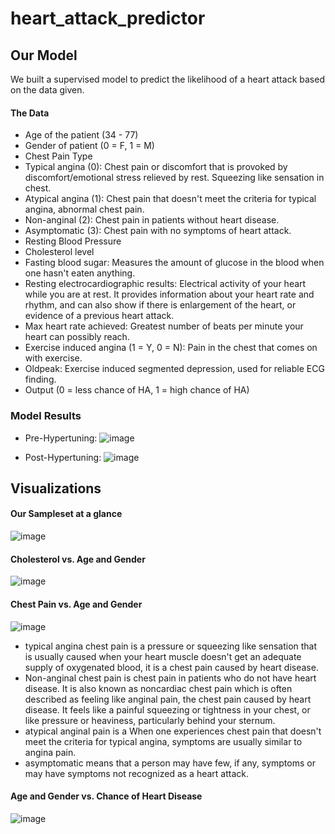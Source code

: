 # heart_attack_predictor

## Our Model
We built a supervised model to predict the likelihood of a heart attack based on the data given.

#### The Data
- Age of the patient (34 - 77)
- Gender of patient (0 = F, 1  = M)
- Chest Pain Type
- Typical angina (0): Chest pain or discomfort that is provoked by discomfort/emotional stress relieved by rest. Squeezing like sensation in chest. 
- Atypical angina (1): Chest pain that doesn't meet the criteria for typical angina, abnormal chest pain.
- Non-anginal (2): Chest pain in patients without heart disease. 
- Asymptomatic (3): Chest pain with no symptoms of heart attack. 
- Resting Blood Pressure
- Cholesterol level
- Fasting blood sugar: Measures the amount of glucose in the blood when one hasn't eaten anything. 
- Resting electrocardiographic results: Electrical activity of your heart while you are at rest. It provides information about your heart rate and rhythm, and can also show if there is enlargement of the heart, or evidence of a previous heart attack.
- Max heart rate achieved: Greatest number of beats per minute your heart can possibly reach.
- Exercise induced angina (1 = Y, 0 = N): Pain in the chest that comes on with exercise. 
- Oldpeak: Exercise induced segmented depression, used for reliable ECG finding. 
- Output (0 = less chance of HA, 1 = high chance of HA)


### Model Results

- Pre-Hypertuning: 
![image](https://user-images.githubusercontent.com/62813833/231887899-fa682199-b871-4cda-b61c-1783dc6633b4.png)

- Post-Hypertuning:
![image](https://user-images.githubusercontent.com/62813833/231887999-6095fa04-fe47-4ce3-bf37-2e463dba05a5.png)


## Visualizations

#### Our Sampleset at a glance

![image](https://user-images.githubusercontent.com/62813833/231885771-1c83b216-ac56-4d53-8621-1e5f6d606b81.png)

#### Cholesterol vs. Age and Gender

![image](https://user-images.githubusercontent.com/62813833/231887132-3f4018e1-bddb-442b-a6fe-50dfadb1cc12.png)


#### Chest Pain vs. Age and Gender

![image](https://user-images.githubusercontent.com/62813833/231886008-e6809f59-4781-4444-9174-4506c33e6e0d.png)


  - typical angina chest pain is a pressure or squeezing like sensation that is usually caused when your heart muscle doesn't get an adequate supply of oxygenated blood, it is a chest pain caused by heart disease.
  - Non-anginal chest pain is chest pain in patients who do not have heart disease. It is also known as noncardiac chest pain which is often described as feeling like anginal pain, the chest pain caused by heart disease. It feels like a painful squeezing or tightness in your chest, or like pressure or heaviness, particularly behind your sternum.
  - atypical anginal pain is a When one experiences chest pain that doesn't meet the criteria for typical angina, symptoms are usually similar to angina pain. 
  - asymptomatic means that a person may have few, if any, symptoms or may have symptoms not recognized as a heart attack.
  
#### Age and Gender vs. Chance of Heart Disease

![image](https://user-images.githubusercontent.com/62813833/231886850-b900cda1-2cc9-40a1-9eb5-95ee841d3707.png)

  
